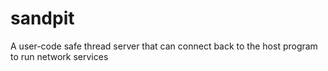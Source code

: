 sandpit
=======

A user-code safe thread server that can connect back to the host program to run network services
